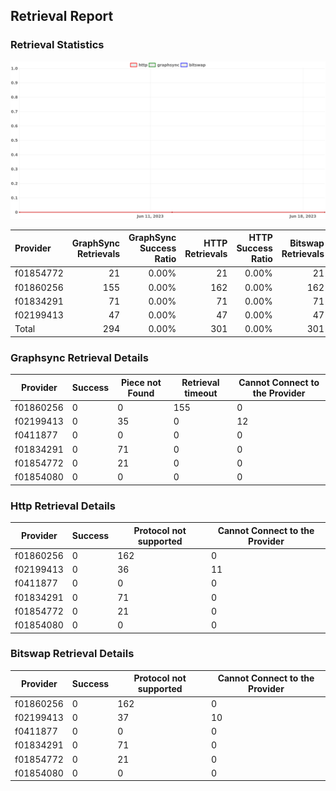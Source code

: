 ## Retrieval Report
### Retrieval Statistics
<img src="https://raw.githubusercontent.com/data-preservation-programs/filplus-checker-assets/main/filecoin-project/filecoin-plus-large-datasets/issues/1965/1687663477852.png"/>

| Provider  | GraphSync Retrievals | GraphSync Success Ratio | HTTP Retrievals | HTTP Success Ratio | Bitswap Retrievals | Bitswap Success Ratio |
| :-------- | -------------------: | ----------------------: | --------------: | -----------------: | -----------------: | --------------------: |
| f01854772 |                   21 |                   0.00% |              21 |              0.00% |                 21 |                 0.00% |
| f01860256 |                  155 |                   0.00% |             162 |              0.00% |                162 |                 0.00% |
| f01834291 |                   71 |                   0.00% |              71 |              0.00% |                 71 |                 0.00% |
| f02199413 |                   47 |                   0.00% |              47 |              0.00% |                 47 |                 0.00% |
| Total     |                  294 |                   0.00% |             301 |              0.00% |                301 |                 0.00% |

### Graphsync Retrieval Details
| Provider  | Success | Piece not Found | Retrieval timeout | Cannot Connect to the Provider |
| --------- | ------- | --------------- | ----------------- | ------------------------------ |
| f01860256 | 0       | 0               | 155               | 0                              |
| f02199413 | 0       | 35              | 0                 | 12                             |
| f0411877  | 0       | 0               | 0                 | 0                              |
| f01834291 | 0       | 71              | 0                 | 0                              |
| f01854772 | 0       | 21              | 0                 | 0                              |
| f01854080 | 0       | 0               | 0                 | 0                              |

### Http Retrieval Details
| Provider  | Success | Protocol not supported | Cannot Connect to the Provider |
| --------- | ------- | ---------------------- | ------------------------------ |
| f01860256 | 0       | 162                    | 0                              |
| f02199413 | 0       | 36                     | 11                             |
| f0411877  | 0       | 0                      | 0                              |
| f01834291 | 0       | 71                     | 0                              |
| f01854772 | 0       | 21                     | 0                              |
| f01854080 | 0       | 0                      | 0                              |

### Bitswap Retrieval Details
| Provider  | Success | Protocol not supported | Cannot Connect to the Provider |
| --------- | ------- | ---------------------- | ------------------------------ |
| f01860256 | 0       | 162                    | 0                              |
| f02199413 | 0       | 37                     | 10                             |
| f0411877  | 0       | 0                      | 0                              |
| f01834291 | 0       | 71                     | 0                              |
| f01854772 | 0       | 21                     | 0                              |
| f01854080 | 0       | 0                      | 0                              |
